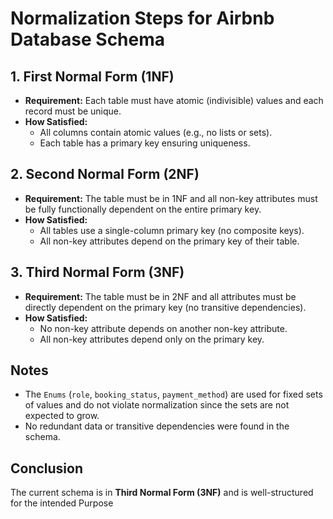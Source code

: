 # Normalization Steps for Airbnb Database Schema

## 1. First Normal Form (1NF)
- **Requirement:** Each table must have atomic (indivisible) values and each record must be unique.
- **How Satisfied:**  
  - All columns contain atomic values (e.g., no lists or sets).
  - Each table has a primary key ensuring uniqueness.

## 2. Second Normal Form (2NF)
- **Requirement:** The table must be in 1NF and all non-key attributes must be fully functionally dependent on the entire primary key.
- **How Satisfied:**  
  - All tables use a single-column primary key (no composite keys).
  - All non-key attributes depend on the primary key of their table.

## 3. Third Normal Form (3NF)
- **Requirement:** The table must be in 2NF and all attributes must be directly dependent on the primary key (no transitive dependencies).
- **How Satisfied:**  
  - No non-key attribute depends on another non-key attribute.
  - All non-key attributes depend only on the primary key.

## Notes
- The `Enums` (`role`, `booking_status`, `payment_method`) are used for fixed sets of values and do not violate normalization since the sets are not expected to grow.
- No redundant data or transitive dependencies were found in the schema.

## Conclusion
The current schema is in **Third Normal Form (3NF)** and is well-structured for the intended Purpose